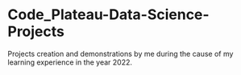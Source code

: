 # Code_Plateau-Data-Science-Projects
Projects creation and demonstrations by me during the cause of my learning experience in the year 2022.
